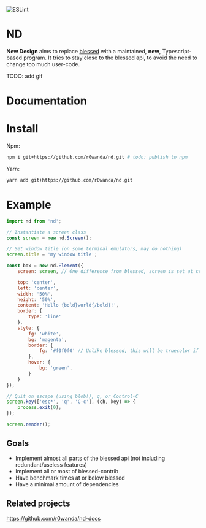 ![ESLint](https://github.com/r0wanda/nd/actions/workflows/eslint.yml/badge.svg)
# ND

**New Design** aims to replace [blessed](https://github.com/chjj/blessed) with a maintained, **new**, Typescript-based program. It tries to stay close to the blessed api, to avoid the need to change too much user-code.

TODO: add gif

# Documentation


# Install
Npm:
```sh
npm i git+https://github.com/r0wanda/nd.git # todo: publish to npm
```
Yarn:
```sh
yarn add git+https://github.com/r0wanda/nd.git
```
# Example
```js
import nd from 'nd';

// Instantiate a screen class
const screen = new nd.Screen();

// Set window title (on some terminal emulators, may do nothing)
screen.title = 'my window title';

const box = new nd.Element({
    screen: screen, // One difference from blessed, screen is set at creation

    top: 'center',
    left: 'center',
    width: '50%',
    height: '50%',
    content: 'Hello {bold}world{/bold}!',
    border: {
        type: 'line'
    },
    style: {
        fg: 'white',
        bg: 'magenta',
        border: {
            fg: '#f0f0f0' // Unlike blessed, this will be truecolor if supported!
        },
        hover: {
            bg: 'green',
        }
    }
});

// Quit on escape (using blob!), q, or Control-C
screen.key(['esc*', 'q', 'C-c'], (ch, key) => {
    process.exit(0);
});

screen.render();
```

## Goals
- Implement almost all parts of the blessed api (not including redundant/useless features)
- Implement all or most of blessed-contrib
- Have benchmark times at or below blessed
- Have a minimal amount of dependencies

## Related projects
https://github.com/r0wanda/nd-docs
